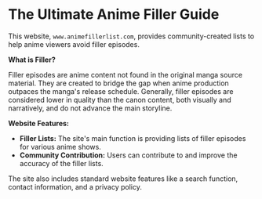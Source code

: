 # The Ultimate Anime Filler Guide

This website, `www.animefillerlist.com`, provides community-created lists to help anime viewers avoid filler episodes.

**What is Filler?**

Filler episodes are anime content not found in the original manga source material.  They are created to bridge the gap when anime production outpaces the manga's release schedule.  Generally, filler episodes are considered lower in quality than the canon content, both visually and narratively, and do not advance the main storyline.

**Website Features:**

* **Filler Lists:**  The site's main function is providing lists of filler episodes for various anime shows.
* **Community Contribution:** Users can contribute to and improve the accuracy of the filler lists.


The site also includes standard website features like a search function, contact information, and a privacy policy.

